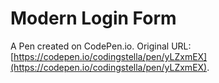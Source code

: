 # Modern Login Form

A Pen created on CodePen.io. Original URL: [https://codepen.io/codingstella/pen/yLZxmEX](https://codepen.io/codingstella/pen/yLZxmEX).

